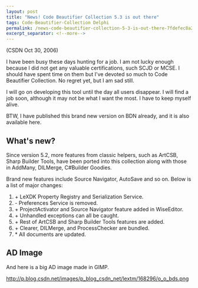 ```yaml
---
layout: post
title: "News! Code Beautifier Collection 5.3 is out there"
tags: Code-Beautifier-Collection Delphi
permalink: /news-code-beautifier-collection-5-3-is-out-there-7fdefec8a225
excerpt_separator: <!--more-->
---
```

(CSDN Oct 30, 2006)

I have been busy these days hunting for a job. I am not lucky enough because I did not get any valuable certifications, such SCJD or MCSE. I should have spent time on them but I've devoted so much to Code Beautifier Collection. No regret yet, but I am sad still.

I will go on developing this tool until the day all users disappear. I will find a job soon, although it may not be what I want the most. I have to keep myself alive.

BTW, I have published this brand new version on BDN already, and it is also available here.
<!--more-->

## What's new?

Since version 5.2, more features from classic helpers, such as ArtCSB, Sharp Builder Tools, have been ported into this collection along with those in AddMany, DILMerge, C#Builder Goodies.

Brand new features include Source Navigator, AutoSave and so on. Below is a list of major changes:

1. \+ LeXDK Property Registry and Serialization Service.
1. \- Preferences Service is removed.
1. \+ ProjectActivator and Source Navigator feature added in WiseEditor.
1. \+ Unhandled exceptions can all be caught.
1. \+ Rest of ArtCSB and Sharp Builder Tools features are added.
1. \+ Clearer, DILMerge, and ProcessChecker are bundled.
1. \* All documents are updated.

## AD Image

And here is a big AD image made in GIMP.

http://p.blog.csdn.net/images/p_blog_csdn_net/lextm/168296/o_o_bds.png
